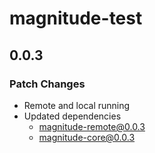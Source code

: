 # magnitude-test

## 0.0.3

### Patch Changes

- Remote and local running
- Updated dependencies
  - magnitude-remote@0.0.3
  - magnitude-core@0.0.3
